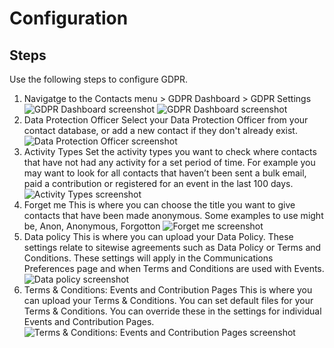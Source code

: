 # Configuration

## Steps

Use the following steps to configure GDPR.

1. Navigatge to the Contacts menu > GDPR Dashboard > GDPR Settings
![GDPR Dashboard screenshot](/images/contactmenu.png)
![GDPR Dashboard screenshot](/images/gdpr-dashboard.png)
2. Data Protection Officer 
Select your Data Protection Officer from your contact database, or add a new contact if they don't already exist.
![Data Protection Officer screenshot](/images/data-protection-officer.png)
3. Activity Types
Set the activity types you want to check where contacts that have not had any activity for a set period of time. For example you may want to look for all contacts that haven’t been sent a bulk email, paid a contribution or registered for an event in the last 100 days.
![Activity Types screenshot](/images/activity-types.png)
4. Forget me
This is where you can choose the title you want to give contacts that have been made anonymous. Some examples to use might be, Anon, Anonymous, Forgotton
![Forget me screenshot](/images/forget-me.png)
5. Data policy
This is where you can upload your Data Policy. These settings relate to sitewise agreements such as Data Policy or Terms and Conditions. These settings will apply in the Communications Preferences page and when Terms and Conditions are used with Events.
![Data policy screenshot](/images/data-policy.png)
6. Terms & Conditions: Events and Contribution Pages
This is where you can upload your Terms & Conditions. You can set default files for your Terms & Conditions. You can override these in the settings for individual Events and Contribution Pages.
![Terms & Conditions: Events and Contribution Pages screenshot](/images/tc.png)



